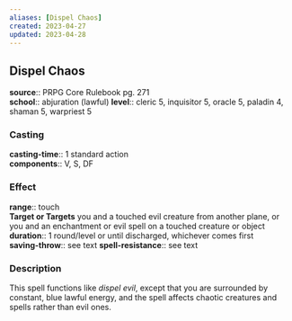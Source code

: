 ```yaml
---
aliases: [Dispel Chaos]
created: 2023-04-27
updated: 2023-04-28
---
```


## Dispel Chaos

**source**:: PRPG Core Rulebook pg. 271  
**school**:: abjuration (lawful)
**level**:: cleric 5, inquisitor 5, oracle 5, paladin 4, shaman 5, warpriest 5

### Casting

**casting-time**:: 1 standard action  
**components**:: V, S, DF

### Effect

**range**:: touch  
**Target or Targets** you and a touched evil creature from another plane, or you and an enchantment or evil spell on a touched creature or object  
**duration**:: 1 round/level or until discharged, whichever comes first  
**saving-throw**:: see text
**spell-resistance**:: see text

### Description

This spell functions like *dispel evil*, except that you are surrounded by constant, blue lawful energy, and the spell affects chaotic creatures and spells rather than evil ones.
